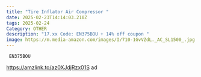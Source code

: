 ```yaml
---
title: "Tire Inflator Air Compressor "
date: 2025-02-23T14:14:03.210Z
tags: 2025-02-24
Category: OTHER
description: "17.xx Code: EN375BOU + 14% off coupon "
image: https://m.media-amazon.com/images/I/710-1GvVZdL._AC_SL1500_.jpg
---
```

<pre class="language-javascript"><code

class="language-javascript"> EN375BOU</code></pre>

https://amzlink.to/az0XJdjRzx01S   ad